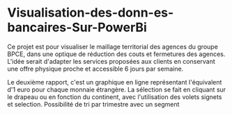 # Visualisation-des-donn-es-bancaires-Sur-PowerBi


Ce projet est pour visualiser le maillage territorial des agences du groupe BPCE, 
dans une optique de réduction des couts et fermetures des agences. 
L'idée serait d'adapter les services proposées aux clients en conservant une offre physique proche et accessible 6 jours par semaine.

Le deuxième rapport, c'est un graphique en ligne représentant l'équivalent d'1 euro pour chaque monnaie étrangère.
La sélection se fait en cliquant sur le drapeau ou en fonction du continent, avec l'utilisation des volets signets et selection.
Possibilité de tri par trimestre avec un segment
